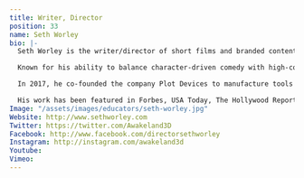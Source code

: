 ```yaml
---
title: Writer, Director
position: 33
name: Seth Worley
bio: |-
  Seth Worley is the writer/director of short films and branded content for clients like JJ Abrams's Bad Robot, Red Giant, Film Riot, Sandwich Video, and Steve Taylor.

  Known for his ability to balance character-driven comedy with high-concept spectacle, his short films include the genre-bending/Webby-winning Plot Device, Seussian fable Old/New: Narrated by Patton Oswalt, dark comedy Real Gone (winner of the Music Bed Film Festival judge's choice award), sci-fi action set piece Tempo (one of Slate's \"Six Best Sci-Fi Shorts of 2012\"), and the \"24-meets-Take-Your-Daughter-To-Work-Day\" dramedy Form 17.

  In 2017, he co-founded the company Plot Devices to manufacture tools and resources for screenwriters and story nerds. The company's first product, the Storyclock Notebook, was brought to life by 5,354 Kickstarter backers, raising over $120,000 in 30 days.

  His work has been featured in Forbes, USA Today, The Hollywood Reporter, Fast Company, Slate, io9, SlashFilm, HULU, The Tonight Show, and more.
Image: "/assets/images/educators/seth-worley.jpg"
Website: http://www.sethworley.com
Twitter: https://twitter.com/Awakeland3D
Facebook: http://www.facebook.com/directorsethworley
Instagram: http://instagram.com/awakeland3d
Youtube: 
Vimeo: 
---
```


